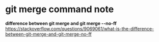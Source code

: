 # git merge command note  
**difference between git merge and git merge --no-ff**  
https://stackoverflow.com/questions/9069061/what-is-the-difference-between-git-merge-and-git-merge-no-ff  
